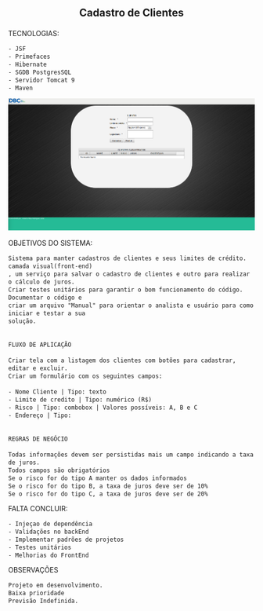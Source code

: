 <h2><p align="center"> Cadastro de Clientes </p></h2>


TECNOLOGIAS:

	- JSF
	- Primefaces
	- Hibernate
	- SGDB PostgresSQL
	- Servidor Tomcat 9
	- Maven

<p align="center"> <img src="/CadastroClientes/printScreen/screen1.png" width="950"/></p>


OBJETIVOS DO SISTEMA: 

	Sistema para manter cadastros de clientes e seus limites de crédito. camada visual(front-end)
	, um serviço para salvar o cadastro de clientes e outro para realizar o cálculo de juros. 
	Criar testes unitários para garantir o bom funcionamento do código. Documentar o código e 
	criar um arquivo "Manual" para orientar o analista e usuário para como iniciar e testar a sua
	solução.


	FLUXO DE APLICAÇÃO

	Criar tela com a listagem dos clientes com botões para cadastrar, editar e excluir.
	Criar um formulário com os seguintes campos:

	- Nome Cliente | Tipo: texto
	- Limite de credito | Tipo: numérico (R$)
	- Risco | Tipo: combobox | Valores possíveis: A, B e C
	- Endereço | Tipo: 


	REGRAS DE NEGÓCIO

	Todas informações devem ser persistidas mais um campo indicando a taxa de juros.
	Todos campos são obrigatórios
	Se o risco for do tipo A manter os dados informados
	Se o risco for do tipo B, a taxa de juros deve ser de 10%
	Se o risco for do tipo C, a taxa de juros deve ser de 20%


FALTA CONCLUIR:

	- Injeçao de dependência
	- Validações no backEnd
	- Implementar padrões de projetos
	- Testes unitários
	- Melhorias do FrontEnd


OBSERVAÇÕES

	Projeto em desenvolvimento.
	Baixa prioridade
	Previsão Indefinida.
